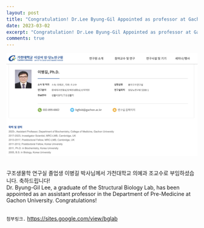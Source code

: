 ```yaml
---
layout: post
title: "Congratulation! Dr.Lee Byung-Gil Appointed as professor at Gachon University"
date: 2023-03-02
excerpt: "Congratulation! Dr.Lee Byung-Gil Appointed as professor at Gachon University"
comments: true
---
```


![ex_screenshot](assets/img/LeeByungGIl.jpg)

<br/>
구조생물학 연구실 졸업생 이병길 박사님께서 가천대학교 의예과 조교수로 부임하셨습니다. 축하드립니다!
<br/>
Dr. Byung-Gil Lee, a graduate of the Structural Biology Lab, has been appointed as an assistant professor in the Department of Pre-Medicine at Gachon University. Congratulations!

<br/>
<br/>

`첨부링크.`   https://sites.google.com/view/bglab 
